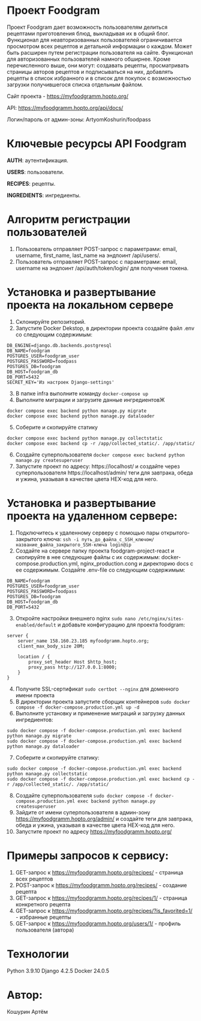 # Проект Foodgram
Проект Foodgram дает возможность пользователям делиться рецептами приготовления блюд, выкладывая их в общий блог.
Функционал для неавторизованных пользователей ограничивается просмотром всех рецептов и детальной информации о каждом. Может быть расширен путем регистрации пользователя на сайте.
Функционал для авторизованных пользователей намного обширнее. Кроме перечисленного выше, они могут: создавать рецепты, просматривать страницы авторов рецептов и подписываться на них, добавлять рецепты в список избранного и в список для покупок с возможностью загрузки получившегося списка отдельным файлом.

Сайт проекта - https://myfoodgramm.hopto.org/

API: https://myfoodgramm.hopto.org/api/docs/

Логин/пароль от админ-зоны: ArtyomKoshurin/foodpass

# Ключевые ресурсы API Foodgram
**AUTH**: аутентификация.

**USERS**: пользователи.

**RECIPES**: рецепты.

**INGREDIENTS**: ингредиенты.

# Алгоритм регистрации пользователей
1. Пользователь отправляет POST-запрос с параметрами: email, username, first_name, last_name на эндпоинт /api/users/.
2. Пользователь отправляет POST-запрос с параметрами: email, username на эндпоинт /api/auth/token/login/ для получения токена.

# Установка и развертывание проекта на локальном сервере
1. Склонируйте репозиторий. 
2. Запустите Docker Dekstop, в директории проекта создайте файл .env со следующим содержимым:
```
DB_ENGINE=django.db.backends.postgresql
DB_NAME=foodgram
POSTGRES_USER=foodgram_user
POSTGRES_PASSWORD=foodpass
POSTGRES_DB=foodgram
DB_HOST=foodgram_db
DB_PORT=5432
SECRET_KEY='Из настроек Django-settings'
```
3. В папке infra выполните команду `docker-compose up`
4. Выполните миграции и загрузите данные ингредиентовЖ
```
docker compose exec backend python manage.py migrate
docker compose exec backend python manage.py dataloader
```
5. Соберите и скопируйте статику
```
docker compose exec backend python manage.py collectstatic
docker compose exec backend cp -r /app/collected_static/. /app/static/
```
6. Создайте суперпользователя `docker compose exec backend python manage.py createsuperuser`
7. Запустите проект по адресу: https://localhost/ и создайте через суперпользователя https://localhost/admin/ теги для завтрака, обеда и ужина, указывая в качестве цвета HEX-код для него.

# Установка и развертывание проекта на удаленном сервере:
1. Подключитесь к удаленному серверу с помощью пары открытого-закрытого ключа: `ssh -i путь_до_файла_с_SSH_ключом/название_файла_закрытого_SSH-ключа login@ip`
2. Создайте на сервере папку проекта foodgram-project-react и скопируйте в нее следующие файлы с их содержимым: docker-compose.production.yml, nginx_production.cong и директорию docs с ее содержимым. Создайте .env-file со следующим содержимым:
```
DB_NAME=foodgram
POSTGRES_USER=foodgram_user
POSTGRES_PASSWORD=foodpass
POSTGRES_DB=foodgram
DB_HOST=foodgram_db
DB_PORT=5432
```
3. Откройте настройки внешнего nginx `sudo nano /etc/nginx/sites-enabled/default` и добавьте конфигурацию для проекта foodgram:
```
server {
    server_name 158.160.23.185 myfoodgramm.hopto.org;
    client_max_body_size 20M;

    location / {
        proxy_set_header Host $http_host;
        proxy_pass http://127.0.0.1:8000;
    }
}
```
4. Получите SSL-сертификат `sudo certbot --nginx` для доменного имени проекта
5. В директории проекта запустите сборщик контейнеров `sudo docker compose -f docker-compose.production.yml up -d`
6. Выполните установку и применение миграций и загрузку данных ингредиентов:
```
sudo docker compose -f docker-compose.production.yml exec backend python manage.py migrate
sudo docker compose -f docker-compose.production.yml exec backend python manage.py dataloader
```
7. Соберите и скопируйте статику:
```
sudo docker compose -f docker-compose.production.yml exec backend python manage.py collectstatic
sudo docker compose -f docker-compose.production.yml exec backend cp -r /app/collected_static/. /app/static/
```
8. Создайте суперпользователя `sudo docker compose -f docker-compose.production.yml exec backend python manage.py createsuperuser`
9. Зайдите от имени суперпользователя в админ-зону https://myfoodgramm.hopto.org/admin/ и создайте теги для завтрака, обеда и ужина, указывая в качестве цвета HEX-код для него.
10. Запустите проект по адресу https://myfoodgramm.hopto.org/

# Примеры запросов к сервису:
1. GET-запрос к https://myfoodgramm.hopto.org/recipes/ - страница всех рецептов
2. POST-запрос к https://myfoodgramm.hopto.org/recipes/ - создание рецепта
3. GET-запрос к https://myfoodgramm.hopto.org/recipes/1/ - страница конкретного рецепта
4. GET-запрос к https://myfoodgramm.hopto.org/recipes/?is_favorited=1/ - избранные рецепты
5. GET-запрос к https://myfoodgramm.hopto.org/users/1/ - профиль пользователя (автора)

# Технологии
Python 3.9.10
Django 4.2.5
Docker 24.0.5

# Автор:
Кошурин Артём
